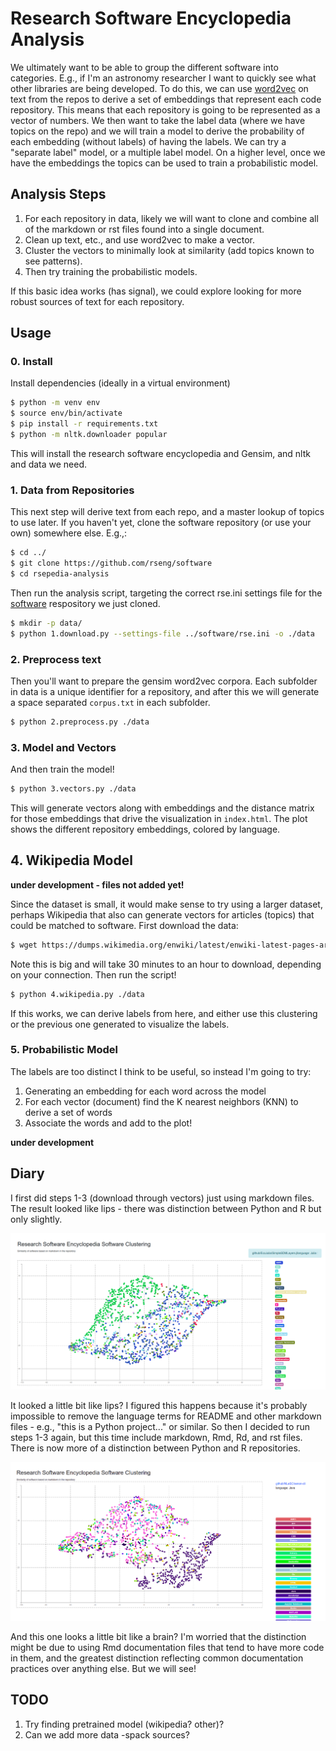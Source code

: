 # Research Software Encyclopedia Analysis

We ultimately want to be able to group the different software into categories.
E.g., if I'm an astronomy researcher I want to quickly see what other libraries
are being developed. To do this, we can use [word2vec](https://radimrehurek.com/gensim/models/word2vec.html) on text from the repos
to derive a set of embeddings that represent each code repository.
This means that each repository is going to be represented as a vector of numbers.
We then want to take the label data (where we have topics on the repo) and we will
train a model to derive the probability of each embedding (without labels) of having
the labels. We can try a "separate label" model, or a multiple label model.
On a higher level, once we have the embeddings the topics can be used to train a probabilistic model.

## Analysis Steps

1. For each repository in data, likely we will want to clone and combine all of the markdown or rst files found into a single document.
2. Clean up text, etc., and use word2vec to make a vector.
3. Cluster the vectors to minimally look at similarity (add topics known to see patterns).
4. Then try training the probabilistic models.

If this basic idea works (has signal), we could explore looking for more robust sources of text for each repository.

## Usage

### 0. Install

Install dependencies (ideally in a virtual environment)

```bash
$ python -m venv env
$ source env/bin/activate
$ pip install -r requirements.txt
$ python -m nltk.downloader popular
```

This will install the research software encyclopedia and Gensim, and nltk
and data we need.

### 1. Data from Repositories

This next step will derive text from each repo, and a master lookup of topics
to use later. If you haven't yet, clone the software repository (or use your own)
somewhere else. E.g.,:

```bash
$ cd ../
$ git clone https://github.com/rseng/software
$ cd rsepedia-analysis
```

Then run the analysis script, targeting the correct rse.ini settings file
for the [software](https://github.com/rseng/software) respository we
just cloned.

```bash
$ mkdir -p data/
$ python 1.download.py --settings-file ../software/rse.ini -o ./data
```

### 2. Preprocess text

Then you'll want to prepare the gensim word2vec corpora. Each subfolder in
data is a unique identifier for a repository, and after this we will generate
a space separated `corpus.txt` in each subfolder.

```bash
$ python 2.preprocess.py ./data
```

### 3. Model and Vectors

And then train the model!

```bash
$ python 3.vectors.py ./data
```

This will generate vectors along with embeddings and the distance matrix for
those embeddings that drive the visualization in `index.html`. The plot shows
the different repository embeddings, colored by language.

## 4. Wikipedia Model

**under development - files not added yet!**

Since the dataset is small, it would make sense to try using a larger dataset,
perhaps Wikipedia that also can generate vectors for articles (topics) that could
be matched to software. First download the data:

```bash
$ wget https://dumps.wikimedia.org/enwiki/latest/enwiki-latest-pages-articles.xml.bz2
```

Note this is big and will take 30 minutes to an hour to download, depending on
your connection. Then run the script!

```bash
$ python 4.wikipedia.py ./data
```

If this works, we can derive labels from here, and either use this clustering
or the previous one generated to visualize the labels.


### 5. Probabilistic Model

The labels are too distinct I think to be useful, so instead I'm going to try:

1. Generating an embedding for each word across the model
2. For each vector (document) find the K nearest neighbors (KNN) to derive a set of words
3. Associate the words and add to the plot!

**under development**

## Diary

I first did steps 1-3 (download through vectors) just using markdown files. The result looked like lips -
there was distinction between Python and R but only slightly.

![docs/img/md-only-lips.png](docs/img/md-only-lips.png)

It looked a little bit like lips? I figured this happens because it's probably impossible to remove the language terms for README and other
markdown files - e.g., "this is a Python project..." or similar. So then I decided to run steps 1-3 again,
but this time include markdown, Rmd, Rd, and rst files. There is now more of a distinction between Python and R
repositories.

![docs/img/md-plus-others-brain.png](docs/img/md-plus-others-brain.png)

And this one looks a little bit like a brain? I'm worried that the distinction might be due to using
Rmd documentation files that tend to have more code in them, and the greatest distinction reflecting
common documentation practices over anything else. But we will see!

## TODO

1. Try finding pretrained model (wikipedia? other)?
2. Can we add more data -spack sources?
